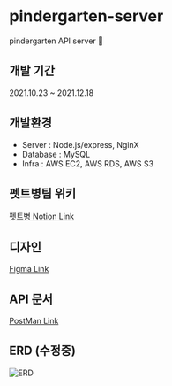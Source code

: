 # pindergarten-server
pindergarten API server 💛

## 개발 기간
2021.10.23 ~ 2021.12.18


## 개발환경
- Server : Node.js/express, NginX
- Database : MySQL
- Infra : AWS EC2, AWS RDS, AWS S3



## 펫트병팀 위키
[펫트병 Notion Link](https://www.notion.so/makeus-challenge/Pindergarten-6fe21afc60b04e48a4c69cb402e5091f)

## 디자인
[Figma Link](https://www.figma.com/file/MO7vBuZEhxhWj69RmO9P1U/Pindergarten)

## API 문서

[PostMan Link](https://www.postman.com/winter-shadow-863116/workspace/pindergarten)

## ERD (수정중)

![ERD](https://user-images.githubusercontent.com/46320067/141063639-dbf4c1ac-66b6-4f97-aad9-15838f06e4bd.png)
